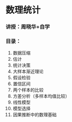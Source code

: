 # 数理统计
### 讲授：周晓华+自学
### 目录：
1. 数据压缩
2. 估计
3. 统计决策
4. 大样本渐近理论
5. 假设检验
6. 置信区间
7. 两个样本的比较
8. 方差分析（多样本均值比较）
9. 线性模型
10. 模型选择
11. 因果推断中的数理基础
